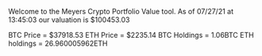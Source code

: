 Welcome to the Meyers Crypto Portfolio Value tool. 
As of 07/27/21 at 13:45:03 our valuation is $100453.03 

BTC Price = $37918.53
 ETH Price = $2235.14
BTC Holdings = 1.06BTC
 ETH holdings = 26.960005962ETH 
